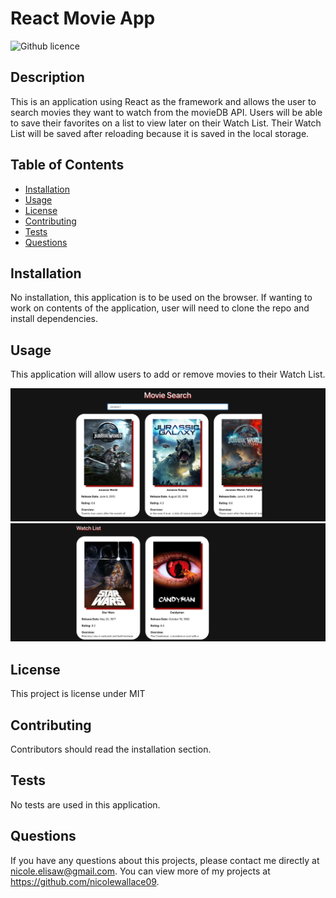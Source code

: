 # React Movie App 

![Github licence](http://img.shields.io/badge/license-MIT-blue.svg)

## Description 
This is an application using React as the framework and allows the user to search movies they want to watch from the movieDB API. Users will be able to save their favorites on a list to view later on their Watch List. Their Watch List will be saved after reloading because it is saved in the local storage. 

## Table of Contents
* [Installation](#installation)
* [Usage](#usage)
* [License](#license)
* [Contributing](#contributing)
* [Tests](#tests)
* [Questions](#questions)

## Installation 
No installation, this application is to be used on the browser. If wanting to work on contents of the application, user will need to clone the repo and install dependencies. 

## Usage 
This application will allow users to add or remove movies to their Watch List.<br>
<!-- <!-- Please view deployed application on [Heroku](https://nw-shopshop.herokuapp.com//)<br>-- -->
<img src='public/images/search.png'><br>
<img src='public/images/watchlist.png'>

## License 
This project is license under MIT

## Contributing 
Contributors should read the installation section. 

## Tests
No tests are used in this application.

## Questions
If you have any questions about this projects, please contact me directly at nicole.elisaw@gmail.com. You can view more of my projects at https://github.com/nicolewallace09.